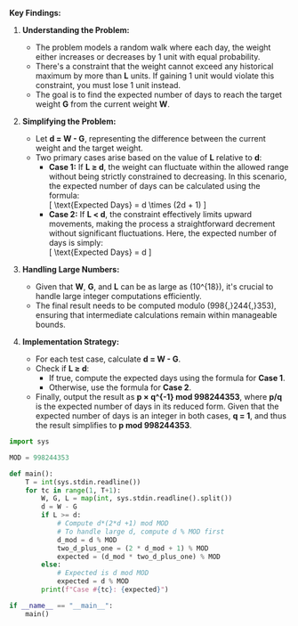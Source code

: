 **Key Findings:**

1. **Understanding the Problem:**
   - The problem models a random walk where each day, the weight either increases or decreases by 1 unit with equal probability.
   - There's a constraint that the weight cannot exceed any historical maximum by more than **L** units. If gaining 1 unit would violate this constraint, you must lose 1 unit instead.
   - The goal is to find the expected number of days to reach the target weight **G** from the current weight **W**.

2. **Simplifying the Problem:**
   - Let **d = W - G**, representing the difference between the current weight and the target weight.
   - Two primary cases arise based on the value of **L** relative to **d**:
     - **Case 1:** If **L ≥ d**, the weight can fluctuate within the allowed range without being strictly constrained to decreasing. In this scenario, the expected number of days can be calculated using the formula:  
       \[
       \text{Expected Days} = d \times (2d + 1)
       \]
     - **Case 2:** If **L < d**, the constraint effectively limits upward movements, making the process a straightforward decrement without significant fluctuations. Here, the expected number of days is simply:  
       \[
       \text{Expected Days} = d
       \]

3. **Handling Large Numbers:**
   - Given that **W**, **G**, and **L** can be as large as \(10^{18}\), it's crucial to handle large integer computations efficiently.
   - The final result needs to be computed modulo \(998{,}244{,}353\), ensuring that intermediate calculations remain within manageable bounds.

4. **Implementation Strategy:**
   - For each test case, calculate **d = W - G**.
   - Check if **L ≥ d**:
     - If true, compute the expected days using the formula for **Case 1**.
     - Otherwise, use the formula for **Case 2**.
   - Finally, output the result as **p × q^{-1} mod 998244353**, where **p/q** is the expected number of days in its reduced form. Given that the expected number of days is an integer in both cases, **q = 1**, and thus the result simplifies to **p mod 998244353**.

```python
import sys

MOD = 998244353

def main():
    T = int(sys.stdin.readline())
    for tc in range(1, T+1):
        W, G, L = map(int, sys.stdin.readline().split())
        d = W - G
        if L >= d:
            # Compute d*(2*d +1) mod MOD
            # To handle large d, compute d % MOD first
            d_mod = d % MOD
            two_d_plus_one = (2 * d_mod + 1) % MOD
            expected = (d_mod * two_d_plus_one) % MOD
        else:
            # Expected is d mod MOD
            expected = d % MOD
        print(f"Case #{tc}: {expected}")

if __name__ == "__main__":
    main()
```